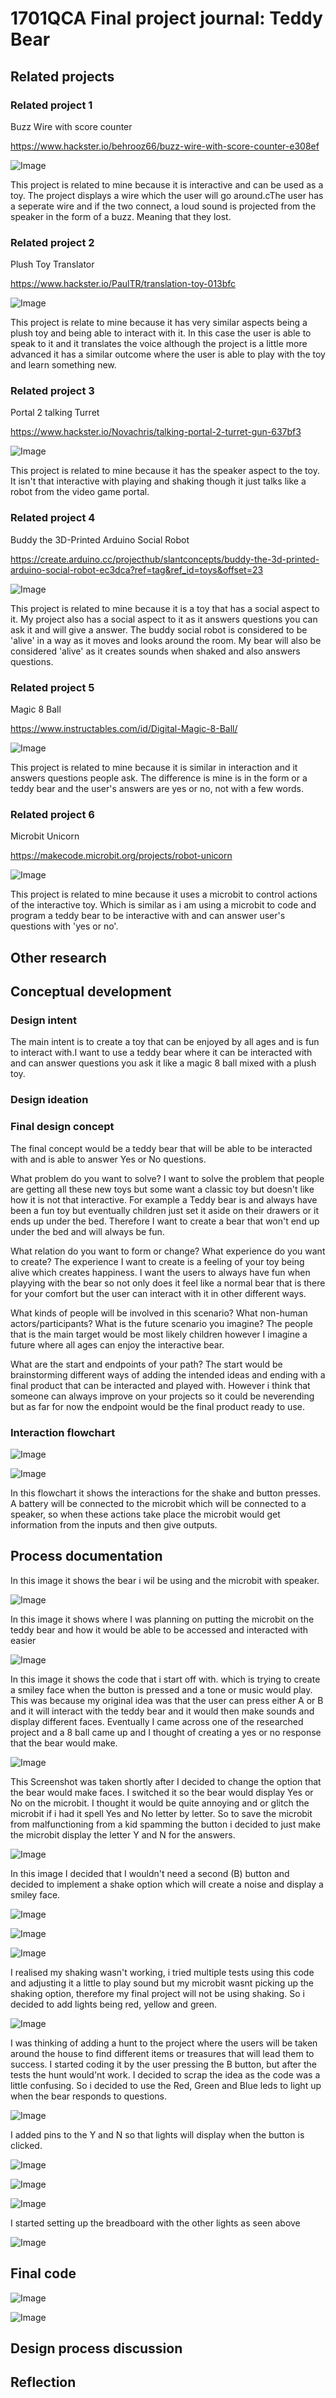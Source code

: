 # 1701QCA Final project journal: Teddy Bear

<!--- As for other assessments, fill out the following journal sections with information relevant to your project. --->

<!--- Markdown reference: https://guides.github.com/features/mastering-markdown/ --->

## Related projects ##
<!--- Find about 6 related projects to the project you choose. A project might be related through  function, technology, materials, fabrication, concept, or code. Don't forget to place an image of the related project in the appropriate folder and insert the filename in the appropriate places below. Copy the markdown block of code below for each project you are showing. --->

### Related project 1 ###
Buzz Wire with score counter

https://www.hackster.io/behrooz66/buzz-wire-with-score-counter-e308ef

![Image](wire_course.png)

This project is related to mine because it is interactive and can be used as a toy. The project displays a wire which the user will go around.cThe user has a seperate wire and if the two connect, a loud sound is projected from the speaker in the form of a buzz. Meaning that they lost. 

### Related project 2 ###
Plush Toy Translator

https://www.hackster.io/PaulTR/translation-toy-013bfc

![Image](fluffy_toy_translator.png)

This project is relate to mine because it has very similar aspects being a plush toy and being able to interact with it. In this case the user is able to speak to it and it translates the voice although the project is a little more advanced it has a similar outcome where the user is able to play with the toy and learn something new. 

### Related project 3 ###
Portal 2 talking Turret

https://www.hackster.io/Novachris/talking-portal-2-turret-gun-637bf3

![Image](speaker_portal.png)

This project is related to mine because it has the speaker aspect to the toy. It isn't that interactive with playing and shaking though it just talks like a robot from the video game portal. 

### Related project 4 ###
Buddy the 3D-Printed Arduino Social Robot

https://create.arduino.cc/projecthub/slantconcepts/buddy-the-3d-printed-arduino-social-robot-ec3dca?ref=tag&ref_id=toys&offset=23

![Image](buddy_the_3d_printed_arduino_social_robot.png)

This project is related to mine because it is a toy that has a social aspect to it. My project also has a social aspect to it as it answers questions you can ask it and will give a answer. The buddy social robot is considered to be 'alive' in a way as it moves and looks around the room. My bear will also be considered 'alive' as it creates sounds when shaked and also answers questions. 

### Related project 5 ###
Magic 8 Ball

https://www.instructables.com/id/Digital-Magic-8-Ball/

![Image](magic_8_ball.png)

This project is related to mine because it is similar in interaction and it answers questions people ask. The difference is mine is in the form or a teddy bear and the user's answers are yes or no, not with a few words. 

### Related project 6 ###
Microbit Unicorn

https://makecode.microbit.org/projects/robot-unicorn

![Image](unicorn.png)

This project is related to mine because it uses a microbit to control actions of the interactive toy. Which is similar as i am using a microbit to code and program a teddy bear to be interactive with and can answer user's questions with 'yes or no'.

## Other research ##
<!--- Include here any other relevant research you have done. This might include identifying readings, tutorials, videos, technical documents, or other resources that have been helpful. For each particular source, add a comment or two about why it is relevant or what you have taken from it. You should include a reference or link to each of these resources. --->

## Conceptual development ##

### Design intent ###
<!--- Include your design intent here. It should be about a 10 word phrase/sentence. --->The main intent is to create a toy that can be enjoyed by all ages and is fun to interact with.I want to use a teddy bear where it can be interacted with and can answer questions you ask it like a magic 8 ball mixed with a plush toy.

### Design ideation ###
<!--- Document your ideation process. This will include the design concepts presented for assessment 2. You can copy and paste that information here. --->

### Final design concept ###
<!--- This should be a description of your concept including its context, motivation, or other relevant information you used to decide on this concept. ---> The final concept would be a teddy bear that will be able to be interacted with and is able to answer Yes or No questions.

What problem do you want to solve?
I want to solve the problem that people are getting all these new toys but some want a classic toy but doesn't like how it is not that interactive. For example a Teddy bear is and always have been a fun toy but eventually children just set it aside on their drawers or it ends up under the bed. Therefore I want to create a bear that won't end up under the bed and will always be fun.

What relation do you want to form or change? What experience do you want to create?
The experience I want to create is a feeling of your toy being alive which creates happiness. I want the users to always have fun when playying with the bear so not only does it feel like a normal bear that is there for your comfort but the user can interact with it in other different ways. 

What kinds of people will be involved in this scenario? What non-human actors/participants? What is the future scenario you imagine?
The people that is the main target would be most likely children however I imagine a future where all ages can enjoy the interactive bear.

What are the start and endpoints of your path?
The start would be brainstorming different ways of adding the intended ideas and ending with a final product that can be interacted and played with. However i think that someone can always improve on your projects so it could be neverending but as far for now the endpoint would be the final product ready to use. 

### Interaction flowchart ###
<!--- Include an interaction flowchart of the interaction process in your project. Make sure you think about all the stages of interaction step-by-step. Also make sure that you consider actions a user might take that aren't what you intend in an ideal use case. Insert an image of it below. It might just be a photo of a hand-drawn sketch, not a carefully drawn digital diagram. It just needs to be legible. --->

![Image](flowchart.png)

![Image](flowchart_shake.PNG)

In this flowchart it shows the interactions for the shake and button presses. A battery will be connected to the microbit which will be connected to a speaker, so when these actions take place the microbit would get information from the inputs and then give outputs. 


## Process documentation ##
<!--- In this section, include text and images (and potentially links to video) that represent the development of your project including sources you've found (URLs and written references), choices you've made, sketches you've done, iterations completed, materials you've investigated, and code samples. Use the markdown reference for help in formatting the material.
![Image](teddy.jpg)

This should have quite a lot of information! It will likely include most of the process documentation from assessment 2 which can be copied and pasted here.

Use subheadings to structure this information. See https://guides.github.com/features/mastering-markdown/ for details of how to insert subheadings.

There will likely by a dozen or so images of the project under construction. The images should help explain why you've made the choices you've made as well as what you have done. --->

In this image it shows the bear i wil be using and the microbit with speaker. 

![Image](teddy_microbit.jpg)

In this image it shows where I was planning on putting the microbit on the teddy bear and how it would be able to be accessed and interacted with easier 

![Image](code_1.png)

In this image it shows the code that i start off with. which is trying to create a smiley face when the button is pressed and a tone or music would play. This was because my original idea was that the user can press either A or B and it will interact with the teddy bear and it would then make sounds and display different faces. Eventually I came across one of the researched project and a 8 ball came up and I thought of creating a yes or no response that the bear would make. 

![Image](code_2.png)

This Screenshot was taken shortly after I decided to change the option that the bear would make faces. I switched it so the bear would display Yes or No on the microbit. I thought it would be quite annoying and or glitch the microbit if i had it spell Yes and No letter by letter. So to save the microbit from malfunctioning from a kid spamming the button i decided to just make the microbit display the letter Y and N for the answers. 

![Image](code_3.png)

In this image I decided that I wouldn't need a second (B) button and decided to implement a shake option which will create a noise and display a smiley face. 

![Image](shaking_test.png)

![Image](shake_test.png)

![Image](shake_test2.png)

I realised my shaking wasn't working, i tried multiple tests using this code and adjusting it a little to play sound but my microbit wasnt picking up the shaking option, therefore my final project will not be using shaking. So i decided to add lights being red, yellow and green. 

![Image](hunt_test.png)

I was thinking of adding a hunt to the project where the users will be taken around the house to find different items or treasures that will lead them to success. I started coding it by the user pressing the B button, but after the tests the hunt would'nt work. I decided to scrap the idea as the code was a little confusing. So i decided to use the Red, Green and Blue leds to light up when the bear responds to questions. 

![Image](adding_p2.png)

I added pins to the Y and N so that lights will display when the button is clicked. 

![Image](adding_redlight.png)

![Image](testing_led.png)

![Image](wiring_leds.png)

I started setting up the breadboard with the other lights as seen above 

![Image](rgb_working.png)



## Final code ##

<!--- Include here screenshots of the final code you used in the project if it is done with block coding. If you have used javascript, micropython, C, or other code, include it as text formatted as code using a series of three backticks ` before and after the code block. See https://guides.github.com/features/mastering-markdown/ for more information about that formatting. ---> 

![Image](final_code.png)

![Image](final_code2.png)

## Design process discussion ##
<!--- Discuss your process used in this project, particularly with reference to aspects of the Double Diamond design methodology or other relevant design process. --->


## Reflection ##

<!--- Describe the parts of your project you felt were most successful and the parts that could have done with improvement, whether in terms of outcome, process, or understanding.

Well i found that the most successful was the intended outcome being that the user will be able to interact with the bear by playing with it and able to ask it questions. 

What techniques, approaches, skills, or information did you find useful from other sources (such as the related projects you identified earlier)?


What parts of your project do you feel are novel. This is IMPORTANT to help justify a key component of the assessment rubric.

What might be an interesting extension of this project? In what other contexts might this project be used? --->
